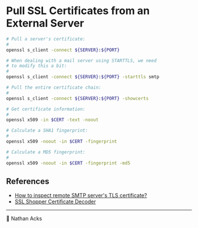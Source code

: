 # Pull SSL Certificates from an External Server

```bash
# Pull a server's certificate:
#
openssl s_client -connect ${SERVER}:${PORT}

# When dealing with a mail server using STARTTLS, we need
# to modify this a bit:
#
openssl s_client -connect ${SERVER}:${PORT} -starttls smtp

# Pull the entire certificate chain:
#
openssl s_client -connect ${SERVER}:${PORT} -showcerts

# Get certificate information:
#
openssl x509 -in $CERT -text -noout

# Calculate a SHA1 fingerprint:
#
openssl x509 -noout -in $CERT -fingerprint

# Calculate a MD5 fingerprint:
#
openssl x509 -noout -in $CERT -fingerprint -md5
```

## References

* [How to inspect remote SMTP server's TLS certificate?](https://serverfault.com/a/131628)
* [SSL Shopper Certificate Decoder](https://www.sslshopper.com/certificate-decoder.html)

- - - -

<span aria-hidden="true">👤</span> Nathan Acks
